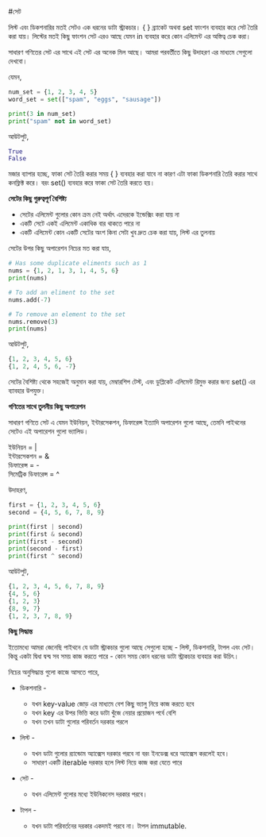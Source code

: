 #সেট

লিস্ট এবং ডিকশনারির মতই সেটও এক ধরনের ডাটা স্ট্রাকচার। { } ব্র্যাকেট অথবা set ফাংশন ব্যবহার করে সেট তৈরি করা যায়। লিস্টের মতই কিছু ফাংশন সেট এরও আছে যেমন in ব্যবহার করে কোন এলিমেন্ট এর অস্তিত্ব চেক করা। 

সাধারণ গণিতের সেট এর সাথে এই সেট এর অনেক মিল আছে। আমরা পরবর্তীতে কিছু উদাহরণ এর মাধ্যমে সেগুলো দেখবো।   

যেমন,

```python
num_set = {1, 2, 3, 4, 5}
word_set = set(["spam", "eggs", "sausage"])

print(3 in num_set)
print("spam" not in word_set)
```

আউটপুট, 

```python
True
False
```

মজার ব্যাপার হচ্ছে, ফাকা সেট তৈরি করার সময় { } ব্যবহার করা যাবে না কারণ এটা ফাকা ডিকশনারি তৈরি করার সাথে কনফ্লিক্ট করে। বরং set() ব্যবহার করে ফাকা সেট তৈরি করতে হয়।

**সেটের কিছু গুরুত্বপূর্ণ বৈশিষ্ট্য**

* সেটের এলিমেন্ট গুলোর কোন ক্রম নেই অর্থাৎ এদেরকে ইন্ডেক্সিং করা যায় না
* একটি সেটে একই এলিমেন্ট একাধিক বার থাকতে পারে না
* একটি এলিমেন্ট কোন একটি সেটের অংশ কিনা সেটা খুব দ্রুত চেক করা যায়, লিস্ট এর তুলনায়

সেটের উপর কিছু অপারেশন নিচের মত করা যায়,

```python
# Has some duplicate eliments such as 1
nums = {1, 2, 1, 3, 1, 4, 5, 6}
print(nums)

# To add an eliment to the set
nums.add(-7)

# To remove an element to the set
nums.remove(3)
print(nums)
```

আউটপুট,

```python
{1, 2, 3, 4, 5, 6}
{1, 2, 4, 5, 6, -7}
```

সেটের বৈশিষ্ট্য থেকে সহজেই অনুমান করা যায়, মেম্বারশিপ টেস্ট, এবং ডুপ্লিকেট এলিমেন্ট রিমুভ করার জন্য set() এর ব্যাবহার উপযুক্ত। 


**গণিতের সাথে তুলনীয় কিছু অপারেশন**

সাধারণ গণিতে সেট এ যেমন ইউনিয়ন, ইন্টারসেকশন, ডিফারেন্স ইত্যাদি অপারেশন গুলো আছে, তেমনি পাইথনের সেটেও এই অপারেশন গুলো ভ্যালিড।

ইউনিয়ন = |   
ইন্টারসেকশন = &   
ডিফারেন্স = -   
সিমেট্রিক ডিফারেন্স = ^   

উদাহরণ, 


```python
first = {1, 2, 3, 4, 5, 6}
second = {4, 5, 6, 7, 8, 9}

print(first | second)
print(first & second)
print(first - second)
print(second - first)
print(first ^ second)
```

আউটপুট,

```python
{1, 2, 3, 4, 5, 6, 7, 8, 9}
{4, 5, 6}
{1, 2, 3}
{8, 9, 7}
{1, 2, 3, 7, 8, 9}
```

**কিছু সিদ্ধান্ত**

ইতোমধ্যে আমরা জেনেছি পাইথনে যে ডাটা স্ট্রাকচার গুলো আছে সেগুলো হচ্ছে - লিস্ট, ডিকশনারি, টাপল এবং সেট। কিন্তু একটা দ্বিধা দ্বন্দ্ব সব সময় কাজ করতে পারে - কোন সময় কোন ধরনের ডাটা স্ট্রাকচার ব্যবহার করা উচিৎ। 

নিচের অনুসিদ্ধান্ত গুলো কাজে আসতে পারে,

* ডিকশনারি -   
	* যখন key-value জোড় এর মাধ্যমে বেশ কিছু ভ্যালু নিয়ে কাজ করতে হবে
	* যখন key এর উপর ভিত্তি করে ডাটা খুঁজে নেয়ার প্রয়োজন পর্বে বেশি
	* যখন তখন ডাটা গুলোর পরিবর্তন দরকার পরলে

* লিস্ট -    
	*  যখন ডাটা গুলোর র‍্যান্ডোম অ্যাক্সেস দরকার পরবে না বরং ইনডেক্স ধরে অ্যাক্সেস করলেই হবে। 
	*  সাধারণ একটি iterable দরকার হলে লিস্ট নিয়ে কাজ করা যেতে পারে

* সেট -    
	* যখন এলিমেন্ট গুলোর মধ্যে ইউনিকনেস দরকার পরবে।

* টাপল -    
	* যখন ডাটা পরিবর্তনের দরকার একদমই পরবে না। টাপল immutable.




